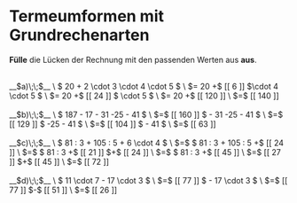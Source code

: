 <!--
version:  0.0.1
language: de


@style
main > *:not(:last-child) {
  margin-bottom: 3rem;
}

input {
    text-align: center;
}

.flex-container {
    display: flex;
    flex-wrap: wrap;
    align-items: stretch;
    gap: 20px;
}

.flex-child {
    flex: 1;
    min-width: 350px;
    margin-right: 20px;
}

@media (max-width: 400px) {
    .flex-child {
        flex: 100%;
        margin-right: 0;
    }
}
@end

formula: \carry   \textcolor{red}{\scriptsize #1}
formula: \digit   \rlap{\carry{#1}}\phantom{#2}#2
formula: \permil  \text{‰}

import: https://raw.githubusercontent.com/LiaTemplates/Tikz-Jax/main/README.md

script: https://cdn.jsdelivr.net/gh/LiaTemplates/Tikz-Jax@main/dist/index.js


tags: Terme, Grundrechenarten, Vorrangsregeln, sehr leicht, sehr niedrig, Angeben

comment: Verrechne Schrittweise den Term. Lerne wie Termumformungen niedergeschrieben werden.

author: Martin Lommatzsch

-->




# Termeumformen mit Grundrechenarten

**Fülle** die Lücken der Rechnung mit den passenden Werten aus **aus**.

<section class="flex-container">

<div class="flex-child">
<br>
__$a)\;\;$__ \
$ 20 + 2 \cdot 3 \cdot 4 \cdot 5 $ \
$= 20 +$ [[  6  ]] $\cdot 4 \cdot 5 $ \
$= 20 +$ [[ 24  ]] $ \cdot 5 $ \
$= 20 +$ [[ 120 ]]   \
$=$ [[ 140 ]] 
<br>
</div> 
<div class="flex-child">
<br>
__$b)\;\;$__ \
$ 187 - 17 - 31 -25 - 41  $ \
$=$ [[ 160 ]]  $  - 31 -25 - 41 $ \
$=$ [[ 129 ]]  $   -25 - 41 $ \
$=$ [[ 104 ]]  $    - 41 $ \
$=$ [[ 63 ]]
<br>
</div> 
<div class="flex-child">
<br>
__$c)\;\;$__ \
$ 81 : 3 + 105 : 5 + 6 \cdot 4  $ \
$=$ $ 81 : 3 + 105 : 5 +$ [[ 24 ]]  \
$=$ $ 81 : 3 +$ [[ 21 ]] $+$ [[ 24 ]]  \
$=$ $ 81 : 3 +$ [[ 45 ]]  \
$=$ [[ 27 ]] $+$ [[ 45 ]]  \
$=$ [[ 72 ]] 
<br>
</div> 
<div class="flex-child">
<br>
__$d)\;\;$__ \
$ 11 \cdot 7 - 17 \cdot 3  $ \
$=$ [[ 77 ]] $ - 17 \cdot 3  $ \
$=$ [[ 77 ]] $-$ [[ 51 ]] \
$=$ [[ 26 ]] 
<br>
</div> 
</section>

<br>
<br>
<br>
<br>

